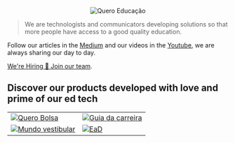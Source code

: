 <p align="center">
  <img src="https://kong.quero.com/logotype-education-light.svg" alt="Quero Educação"/>
</p>

> We are technologists and communicators developing solutions so that more people
have access to a good quality education.

Follow our articles in the [Medium](https://medium.com/techatquero) and our
videos in the [Youtube](https://www.youtube.com/c/QueroEduca%C3%A7%C3%A3o),
we are always sharing our day to day.

[We're Hiring 💃 Join our team](https://jobs.lever.co/quero.education?department=Tecnologia).

## Discover our products developed with love and prime of our ed tech

<table>
  <tr>
    <td>
      <a href="https://querobolsa.com.br/">
        <img src="https://kong.quero.com/og-querobolsa.png" alt="Quero Bolsa"/>
      </a>
    </td>
    <td>
      <a href="https://www.guiadacarreira.com.br/">
        <img src="https://kong.quero.com/og-guiadacarreira.png" alt="Guia da carreira"/>
      </a>
    </td>
  </tr>
  <tr>
    <td>
      <a href="https://www.mundovestibular.com.br/">
        <img src="https://kong.quero.com/og-mundovestibular.png" alt="Mundo vestibular"/>
      </a>
    </td>
    <td>
      <a href="https://www.ead.com.br/">
        <img src="https://kong.quero.com/og-ead.png" alt="EaD"/>
      </a>
    </td>
  </tr>
</table>